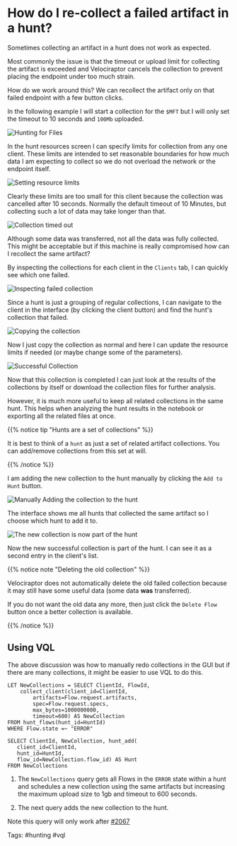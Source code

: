 # How do I re-collect a failed artifact in a hunt?

Sometimes collecting an artifact in a hunt does not work as
expected.

Most commonly the issue is that the timeout or upload limit
for collecting the artifact is exceeded and Velociraptor cancels the
collection to prevent placing the endpoint under too much strain.

How do we work around this? We can recollect the artifact only on that
failed endpoint with a few button clicks.

In the following example I will start a collection for the `$MFT` but
I will only set the timeout to 10 seconds and `100Mb` uploaded.

![Hunting for Files](hunting_by_label.png)

In the hunt resources screen I can specify limits for collection from
any one client. These limits are intended to set reasonable boundaries
for how much data I am expecting to collect so we do not overload the
network or the endpoint itself.

![Setting resource limits](setting_resources.png)

Clearly these limits are too small for this client because the
collection was cancelled after 10 seconds. Normally the default
timeout of 10 Minutes, but collecting such a lot of data may take
longer than that.

![Collection timed out](timed_out.png)

Although some data was transferred, not all the data was fully
collected. This might be acceptable but if this machine is really
compromised how can I recollect the same artifact?

By inspecting the collections for each client in the `Clients` tab, I
can quickly see which one failed.

![Inspecting failed collection](failed_collection.png)

Since a hunt is just a grouping of regular collections, I can navigate
to the client in the interface (by clicking the client button) and
find the hunt's collection that failed.

![Copying the collection](copy_collection.png)

Now I just copy the collection as normal and here I can update the
resource limits if needed (or maybe change some of the parameters).

![Successful Collection](successful_collection.png)

Now that this collection is completed I can just look at the results
of the collections by itself or download the collection files for
further analysis.

However, it is much more useful to keep all related collections in the
same hunt. This helps when analyzing the hunt results in the notebook
or exporting all the related files at once.

{{% notice tip "Hunts are a set of collections" %}}

It is best to think of a `hunt` as just a set of related artifact
collections. You can add/remove collections from this set at will.

{{% /notice %}}

I am adding the new collection to the hunt manually by clicking the
`Add to Hunt` button.

![Manually Adding the collection to the hunt](manually_adding_hunt_collection.png)

The interface shows me all hunts that collected the same artifact so I
choose which hunt to add it to.

![The new collection is now part of the hunt](new_hunt_collection.png)


Now the new successful collection is part of the hunt. I can see it as
a second entry in the client's list.

{{% notice note "Deleting the old collection" %}}

Velociraptor does not automatically delete the old failed collection
because it may still have some useful data (some data **was**
transferred).

If you do not want the old data any more, then just click the `Delete
Flow` button once a better collection is available.

{{% /notice %}}

## Using VQL

The above discussion was how to manually redo collections in the GUI
but if there are many collections, it might be easier to use VQL to do
this.

```vql
LET NewCollections = SELECT ClientId, FlowId,
    collect_client(client_id=ClientId,
        artifacts=Flow.request.artifacts,
        spec=Flow.request.specs,
        max_bytes=1000000000,
        timeout=600) AS NewCollection
FROM hunt_flows(hunt_id=HuntId)
WHERE Flow.state =~ "ERROR"

SELECT ClientId, NewCollection, hunt_add(
   client_id=ClientId,
   hunt_id=HuntId,
   flow_id=NewCollection.flow_id) AS Hunt
FROM NewCollections
```

1. The `NewCollections` query gets all Flows in the `ERROR` state
   within a hunt and schedules a new collection using the same
   artifacts but increasing the maximum upload size to 1gb and timeout
   to 600 seconds.

2. The next query adds the new collection to the hunt.

Note this query will only work after [#2067](https://github.com/Velocidex/velociraptor/commit/768021225bd617bb279fe424dcdf29c6d7d467b4)


Tags: #hunting #vql
